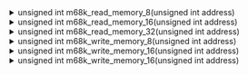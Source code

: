<details> <summary>unsigned int m68k_read_memory_8(unsigned int address)
</summary>     m68ki_exception_address_error (m68kcpu.h)

<details> <summary>    m68ki_exception_bus_error (m68kcpu.h)
</summary>         m68k_pulse_bus_error (m68kcpu.c)

</details><details> <summary>    m68ki_read_8_fc (m68kcpu.h)
</summary>         OPER_A7_PD_8 (m68kcpu.h)

        OPER_A7_PI_8 (m68kcpu.h)

        OPER_AL_8 (m68kcpu.h)

        OPER_AW_8 (m68kcpu.h)

        OPER_AX_AI_8 (m68kcpu.h)

        OPER_AX_DI_8 (m68kcpu.h)

        OPER_AX_IX_8 (m68kcpu.h)

        OPER_AX_PD_8 (m68kcpu.h)

        OPER_AX_PI_8 (m68kcpu.h)

        OPER_AY_AI_8 (m68kcpu.h)

        OPER_AY_DI_8 (m68kcpu.h)

        OPER_AY_IX_8 (m68kcpu.h)

        OPER_AY_PD_8 (m68kcpu.h)

        OPER_AY_PI_8 (m68kcpu.h)

<details> <summary>        READ_EA_8 (m68kfpu.c)(5 usages)
</summary> <details> <summary>            fpgen_rm_reg (m68kfpu.c)
</summary>                 m68040_fpu_op0 (m68kfpu.c)

</details></details></details></details><details> <summary>unsigned int m68k_read_memory_16(unsigned int address)
</summary> <details> <summary>    m68ki_read_16_fc (m68kcpu.h)
</summary> <details> <summary>        load_extended_float80 (m68kfpu.c)
</summary> <details> <summary>            READ_EA_FPE (m68kfpu.c)(6 usages)
</summary> <details> <summary>                fmovem (m68kfpu.c)
</summary>                     m68040_fpu_op0 (m68kfpu.c)

</details><details> <summary>                fpgen_rm_reg (m68kfpu.c)
</summary>                     m68040_fpu_op0 (m68kfpu.c)

</details></details></details>        m68ki_pull_16 (m68kcpu.h)

        OPER_AL_16 (m68kcpu.h)

        OPER_AW_16 (m68kcpu.h)

        OPER_AX_AI_16 (m68kcpu.h)

        OPER_AX_DI_16 (m68kcpu.h)

        OPER_AX_IX_16 (m68kcpu.h)

        OPER_AX_PD_16 (m68kcpu.h)

        OPER_AX_PI_16 (m68kcpu.h)

        OPER_AY_AI_16 (m68kcpu.h)

        OPER_AY_DI_16 (m68kcpu.h)

        OPER_AY_IX_16 (m68kcpu.h)

        OPER_AY_PD_16 (m68kcpu.h)

        OPER_AY_PI_16 (m68kcpu.h)

<details> <summary>        READ_EA_16 (m68kfpu.c)(5 usages)
</summary> <details> <summary>            fpgen_rm_reg (m68kfpu.c)
</summary>                 m68040_fpu_op0 (m68kfpu.c)

</details></details></details></details><details> <summary>unsigned int m68k_read_memory_32(unsigned int address)
</summary> <details> <summary>    m68ki_read_32_fc (m68kcpu.h)
</summary> <details> <summary>        load_extended_float80 (m68kfpu.c)(2 usages)
</summary> <details> <summary>            READ_EA_FPE (m68kfpu.c)(6 usages)
</summary> <details> <summary>                fmovem (m68kfpu.c)
</summary>                     m68040_fpu_op0 (m68kfpu.c)

</details><details> <summary>                fpgen_rm_reg (m68kfpu.c)
</summary>                     m68040_fpu_op0 (m68kfpu.c)

</details></details></details><details> <summary>        load_pack_float80 (m68kfpu.c)(3 usages)
</summary> <details> <summary>            READ_EA_PACK (m68kfpu.c)(3 usages)
</summary> <details> <summary>                fpgen_rm_reg (m68kfpu.c)
</summary>                     m68040_fpu_op0 (m68kfpu.c)

</details></details></details><details> <summary>        m68ki_exception_interrupt (m68kcpu.h)(2 usages)
</summary> <details> <summary>            m68ki_check_interrupts (m68kcpu.h)(2 usages)
</summary> <details> <summary>                m68k_execute (m68kcpu.c)
</summary> <details> <summary>                    emulator_tick (sim.c)
</summary>                         main (sim.c)

</details></details>                m68ki_set_sr (m68kcpu.h)

</details></details><details> <summary>        m68ki_get_ea_ix (m68kcpu.h)(2 usages)
</summary> <details> <summary>            m68ki_get_ea_pcix (m68kcpu.h)
</summary>                 OPER_PCIX_8 (m68kcpu.h)

</details>            OPER_AX_IX_8 (m68kcpu.h)

            OPER_AY_IX_8 (m68kcpu.h)

<details> <summary>            READ_EA_8 (m68kfpu.c)
</summary> <details> <summary>                fpgen_rm_reg (m68kfpu.c)
</summary>                     m68040_fpu_op0 (m68kfpu.c)

</details></details><details> <summary>            WRITE_EA_8 (m68kfpu.c)
</summary> <details> <summary>                fmove_reg_mem (m68kfpu.c)
</summary>                     m68040_fpu_op0 (m68kfpu.c)

</details></details></details><details> <summary>        m68ki_jump_vector (m68kcpu.h)
</summary>             m68ki_exception_1010 (m68kcpu.h)

            m68ki_exception_1111 (m68kcpu.h)

            m68ki_exception_address_error (m68kcpu.h)

<details> <summary>            m68ki_exception_bus_error (m68kcpu.h)
</summary>                 m68k_pulse_bus_error (m68kcpu.c)

</details>            m68ki_exception_format_error (m68kcpu.h)

            m68ki_exception_illegal (m68kcpu.h)

            m68ki_exception_privilege_violation (m68kcpu.h)

            m68ki_exception_trace (m68kcpu.h)

            m68ki_exception_trap (m68kcpu.h)

            m68ki_exception_trapN (m68kcpu.h)

</details>        m68ki_pull_32 (m68kcpu.h)

        m68040_fpu_op1 (m68kfpu.c)(2 usages)

        OPER_AL_32 (m68kcpu.h)

        OPER_AW_32 (m68kcpu.h)

        OPER_AX_AI_32 (m68kcpu.h)

        OPER_AX_DI_32 (m68kcpu.h)

        OPER_AX_IX_32 (m68kcpu.h)

        OPER_AX_PD_32 (m68kcpu.h)

        OPER_AX_PI_32 (m68kcpu.h)

        OPER_AY_AI_32 (m68kcpu.h)

        OPER_AY_DI_32 (m68kcpu.h)

        OPER_AY_IX_32 (m68kcpu.h)

        OPER_AY_PD_32 (m68kcpu.h)

        OPER_AY_PI_32 (m68kcpu.h)

<details> <summary>        READ_EA_32 (m68kfpu.c)(7 usages)
</summary> <details> <summary>            fmove_fpcr (m68kfpu.c)(3 usages)
</summary>                 m68040_fpu_op0 (m68kfpu.c)

</details><details> <summary>            fpgen_rm_reg (m68kfpu.c)(2 usages)
</summary>                 m68040_fpu_op0 (m68kfpu.c)

</details>            m68881_mmu_ops (m68kmmu.h)(2 usages)

</details><details> <summary>        READ_EA_64 (m68kfpu.c)(8 usages)
</summary> <details> <summary>            fpgen_rm_reg (m68kfpu.c)
</summary>                 m68040_fpu_op0 (m68kfpu.c)

</details>            m68881_mmu_ops (m68kmmu.h)(2 usages)

</details></details><details> <summary>    pmmu_translate_addr (m68kmmu.h)(9 usages)
</summary> <details> <summary>        m68ki_read_8_fc (m68kcpu.h)
</summary>             OPER_A7_PD_8 (m68kcpu.h)

            OPER_A7_PI_8 (m68kcpu.h)

            OPER_AL_8 (m68kcpu.h)

            OPER_AW_8 (m68kcpu.h)

            OPER_AX_AI_8 (m68kcpu.h)

            OPER_AX_DI_8 (m68kcpu.h)

            OPER_AX_IX_8 (m68kcpu.h)

            OPER_AX_PD_8 (m68kcpu.h)

            OPER_AX_PI_8 (m68kcpu.h)

            OPER_AY_AI_8 (m68kcpu.h)

            OPER_AY_DI_8 (m68kcpu.h)

            OPER_AY_IX_8 (m68kcpu.h)

            OPER_AY_PD_8 (m68kcpu.h)

            OPER_AY_PI_8 (m68kcpu.h)

<details> <summary>            READ_EA_8 (m68kfpu.c)(5 usages)
</summary> <details> <summary>                fpgen_rm_reg (m68kfpu.c)
</summary>                     m68040_fpu_op0 (m68kfpu.c)

</details></details></details><details> <summary>        m68ki_read_16_fc (m68kcpu.h)
</summary> <details> <summary>            load_extended_float80 (m68kfpu.c)
</summary> <details> <summary>                READ_EA_FPE (m68kfpu.c)(6 usages)
</summary> <details> <summary>                    fmovem (m68kfpu.c)
</summary>                         m68040_fpu_op0 (m68kfpu.c)

</details><details> <summary>                    fpgen_rm_reg (m68kfpu.c)
</summary>                         m68040_fpu_op0 (m68kfpu.c)

</details></details></details>            m68ki_pull_16 (m68kcpu.h)

            OPER_AL_16 (m68kcpu.h)

            OPER_AW_16 (m68kcpu.h)

            OPER_AX_AI_16 (m68kcpu.h)

            OPER_AX_DI_16 (m68kcpu.h)

            OPER_AX_IX_16 (m68kcpu.h)

            OPER_AX_PD_16 (m68kcpu.h)

            OPER_AX_PI_16 (m68kcpu.h)

            OPER_AY_AI_16 (m68kcpu.h)

            OPER_AY_DI_16 (m68kcpu.h)

            OPER_AY_IX_16 (m68kcpu.h)

            OPER_AY_PD_16 (m68kcpu.h)

            OPER_AY_PI_16 (m68kcpu.h)

<details> <summary>            READ_EA_16 (m68kfpu.c)(5 usages)
</summary> <details> <summary>                fpgen_rm_reg (m68kfpu.c)
</summary>                     m68040_fpu_op0 (m68kfpu.c)

</details></details></details><details> <summary>        m68ki_read_32_fc (m68kcpu.h)
</summary> <details> <summary>            load_extended_float80 (m68kfpu.c)(2 usages)
</summary> <details> <summary>                READ_EA_FPE (m68kfpu.c)(6 usages)
</summary> <details> <summary>                    fmovem (m68kfpu.c)
</summary>                         m68040_fpu_op0 (m68kfpu.c)

</details><details> <summary>                    fpgen_rm_reg (m68kfpu.c)
</summary>                         m68040_fpu_op0 (m68kfpu.c)

</details></details></details><details> <summary>            load_pack_float80 (m68kfpu.c)(3 usages)
</summary> <details> <summary>                READ_EA_PACK (m68kfpu.c)(3 usages)
</summary> <details> <summary>                    fpgen_rm_reg (m68kfpu.c)
</summary>                         m68040_fpu_op0 (m68kfpu.c)

</details></details></details><details> <summary>            m68ki_exception_interrupt (m68kcpu.h)(2 usages)
</summary> <details> <summary>                m68ki_check_interrupts (m68kcpu.h)(2 usages)
</summary> <details> <summary>                    m68k_execute (m68kcpu.c)
</summary> <details> <summary>                        emulator_tick (sim.c)
</summary>                             main (sim.c)

</details></details>                    m68ki_set_sr (m68kcpu.h)

</details></details><details> <summary>            m68ki_get_ea_ix (m68kcpu.h)(2 usages)
</summary> <details> <summary>                m68ki_get_ea_pcix (m68kcpu.h)
</summary>                     OPER_PCIX_8 (m68kcpu.h)

</details>                OPER_AX_IX_8 (m68kcpu.h)

                OPER_AY_IX_8 (m68kcpu.h)

<details> <summary>                READ_EA_8 (m68kfpu.c)
</summary> <details> <summary>                    fpgen_rm_reg (m68kfpu.c)
</summary>                         m68040_fpu_op0 (m68kfpu.c)

</details></details><details> <summary>                WRITE_EA_8 (m68kfpu.c)
</summary> <details> <summary>                    fmove_reg_mem (m68kfpu.c)
</summary>                         m68040_fpu_op0 (m68kfpu.c)

</details></details></details><details> <summary>            m68ki_jump_vector (m68kcpu.h)
</summary>                 m68ki_exception_1010 (m68kcpu.h)

                m68ki_exception_1111 (m68kcpu.h)

                m68ki_exception_address_error (m68kcpu.h)

<details> <summary>                m68ki_exception_bus_error (m68kcpu.h)
</summary>                     m68k_pulse_bus_error (m68kcpu.c)

</details>                m68ki_exception_format_error (m68kcpu.h)

                m68ki_exception_illegal (m68kcpu.h)

                m68ki_exception_privilege_violation (m68kcpu.h)

                m68ki_exception_trace (m68kcpu.h)

                m68ki_exception_trap (m68kcpu.h)

                m68ki_exception_trapN (m68kcpu.h)

</details>            m68ki_pull_32 (m68kcpu.h)

            m68040_fpu_op1 (m68kfpu.c)(2 usages)

            OPER_AL_32 (m68kcpu.h)

            OPER_AW_32 (m68kcpu.h)

            OPER_AX_AI_32 (m68kcpu.h)

            OPER_AX_DI_32 (m68kcpu.h)

            OPER_AX_IX_32 (m68kcpu.h)

            OPER_AX_PD_32 (m68kcpu.h)

            OPER_AX_PI_32 (m68kcpu.h)

            OPER_AY_AI_32 (m68kcpu.h)

            OPER_AY_DI_32 (m68kcpu.h)

            OPER_AY_IX_32 (m68kcpu.h)

            OPER_AY_PD_32 (m68kcpu.h)

            OPER_AY_PI_32 (m68kcpu.h)

<details> <summary>            READ_EA_32 (m68kfpu.c)(7 usages)
</summary> <details> <summary>                fmove_fpcr (m68kfpu.c)(3 usages)
</summary>                     m68040_fpu_op0 (m68kfpu.c)

</details><details> <summary>                fpgen_rm_reg (m68kfpu.c)(2 usages)
</summary>                     m68040_fpu_op0 (m68kfpu.c)

</details>                m68881_mmu_ops (m68kmmu.h)(2 usages)

</details><details> <summary>            READ_EA_64 (m68kfpu.c)(8 usages)
</summary> <details> <summary>                fpgen_rm_reg (m68kfpu.c)
</summary>                     m68040_fpu_op0 (m68kfpu.c)

</details>                m68881_mmu_ops (m68kmmu.h)(2 usages)

</details></details><details> <summary>        m68ki_write_8_fc (m68kcpu.h)
</summary> <details> <summary>            fscc (m68kfpu.c)
</summary>                 m68040_fpu_op0 (m68kfpu.c)

</details><details> <summary>            WRITE_EA_8 (m68kfpu.c)(7 usages)
</summary> <details> <summary>                fmove_reg_mem (m68kfpu.c)
</summary>                     m68040_fpu_op0 (m68kfpu.c)

</details></details></details><details> <summary>        m68ki_write_16_fc (m68kcpu.h)
</summary> <details> <summary>            m68ki_push_16 (m68kcpu.h)
</summary> <details> <summary>                m68ki_stack_frame_0000 (m68kcpu.h)(2 usages)
</summary>                     m68ki_exception_1010 (m68kcpu.h)

                    m68ki_exception_1111 (m68kcpu.h)

                    m68ki_exception_format_error (m68kcpu.h)

                    m68ki_exception_illegal (m68kcpu.h)

<details> <summary>                    m68ki_exception_interrupt (m68kcpu.h)
</summary> <details> <summary>                        m68ki_check_interrupts (m68kcpu.h)(2 usages)
</summary> <details> <summary>                            m68k_execute (m68kcpu.c)
</summary> <details> <summary>                                emulator_tick (sim.c)
</summary>                                     main (sim.c)

</details></details>                            m68ki_set_sr (m68kcpu.h)

</details></details>                    m68ki_exception_privilege_violation (m68kcpu.h)

                    m68ki_exception_trace (m68kcpu.h)

                    m68ki_exception_trap (m68kcpu.h)

                    m68ki_exception_trapN (m68kcpu.h)

</details><details> <summary>                m68ki_stack_frame_0001 (m68kcpu.h)(2 usages)
</summary> <details> <summary>                    m68ki_exception_interrupt (m68kcpu.h)
</summary> <details> <summary>                        m68ki_check_interrupts (m68kcpu.h)(2 usages)
</summary> <details> <summary>                            m68k_execute (m68kcpu.c)
</summary> <details> <summary>                                emulator_tick (sim.c)
</summary>                                     main (sim.c)

</details></details>                            m68ki_set_sr (m68kcpu.h)

</details></details></details><details> <summary>                m68ki_stack_frame_3word (m68kcpu.h)
</summary> <details> <summary>                    m68ki_stack_frame_0000 (m68kcpu.h)
</summary>                         m68ki_exception_1010 (m68kcpu.h)

                        m68ki_exception_1111 (m68kcpu.h)

                        m68ki_exception_format_error (m68kcpu.h)

                        m68ki_exception_illegal (m68kcpu.h)

<details> <summary>                        m68ki_exception_interrupt (m68kcpu.h)
</summary> <details> <summary>                            m68ki_check_interrupts (m68kcpu.h)(2 usages)
</summary> <details> <summary>                                m68k_execute (m68kcpu.c)
</summary> <details> <summary>                                    emulator_tick (sim.c)
</summary>                                         main (sim.c)

</details></details>                                m68ki_set_sr (m68kcpu.h)

</details></details>                        m68ki_exception_privilege_violation (m68kcpu.h)

                        m68ki_exception_trace (m68kcpu.h)

                        m68ki_exception_trap (m68kcpu.h)

                        m68ki_exception_trapN (m68kcpu.h)

</details></details><details> <summary>                m68ki_stack_frame_0010 (m68kcpu.h)(2 usages)
</summary>                     m68ki_exception_trace (m68kcpu.h)

                    m68ki_exception_trap (m68kcpu.h)

</details><details> <summary>                m68ki_stack_frame_1000 (m68kcpu.h)(6 usages)
</summary> <details> <summary>                    m68ki_exception_bus_error (m68kcpu.h)
</summary>                         m68k_pulse_bus_error (m68kcpu.c)

</details></details>                m68ki_stack_frame_1010 (m68kcpu.h)(10 usages)

                m68ki_stack_frame_1011 (m68kcpu.h)(10 usages)

<details> <summary>                m68ki_stack_frame_buserr (m68kcpu.h)(3 usages)
</summary>                     m68ki_exception_address_error (m68kcpu.h)

</details></details><details> <summary>            store_extended_float80 (m68kfpu.c)(2 usages)
</summary> <details> <summary>                WRITE_EA_FPE (m68kfpu.c)(4 usages)
</summary> <details> <summary>                    fmove_reg_mem (m68kfpu.c)
</summary>                         m68040_fpu_op0 (m68kfpu.c)

</details><details> <summary>                    fmovem (m68kfpu.c)(2 usages)
</summary>                         m68040_fpu_op0 (m68kfpu.c)

</details></details></details><details> <summary>            WRITE_EA_16 (m68kfpu.c)(7 usages)
</summary> <details> <summary>                fmove_reg_mem (m68kfpu.c)
</summary>                     m68040_fpu_op0 (m68kfpu.c)

</details></details></details><details> <summary>        m68ki_write_32_fc (m68kcpu.h)
</summary> <details> <summary>            m68ki_push_32 (m68kcpu.h)
</summary> <details> <summary>                m68ki_stack_frame_0000 (m68kcpu.h)
</summary>                     m68ki_exception_1010 (m68kcpu.h)

                    m68ki_exception_1111 (m68kcpu.h)

                    m68ki_exception_format_error (m68kcpu.h)

                    m68ki_exception_illegal (m68kcpu.h)

<details> <summary>                    m68ki_exception_interrupt (m68kcpu.h)
</summary> <details> <summary>                        m68ki_check_interrupts (m68kcpu.h)(2 usages)
</summary> <details> <summary>                            m68k_execute (m68kcpu.c)
</summary> <details> <summary>                                emulator_tick (sim.c)
</summary>                                     main (sim.c)

</details></details>                            m68ki_set_sr (m68kcpu.h)

</details></details>                    m68ki_exception_privilege_violation (m68kcpu.h)

                    m68ki_exception_trace (m68kcpu.h)

                    m68ki_exception_trap (m68kcpu.h)

                    m68ki_exception_trapN (m68kcpu.h)

</details><details> <summary>                m68ki_stack_frame_0001 (m68kcpu.h)
</summary> <details> <summary>                    m68ki_exception_interrupt (m68kcpu.h)
</summary> <details> <summary>                        m68ki_check_interrupts (m68kcpu.h)(2 usages)
</summary> <details> <summary>                            m68k_execute (m68kcpu.c)
</summary> <details> <summary>                                emulator_tick (sim.c)
</summary>                                     main (sim.c)

</details></details>                            m68ki_set_sr (m68kcpu.h)

</details></details></details><details> <summary>                m68ki_stack_frame_3word (m68kcpu.h)
</summary> <details> <summary>                    m68ki_stack_frame_0000 (m68kcpu.h)
</summary>                         m68ki_exception_1010 (m68kcpu.h)

                        m68ki_exception_1111 (m68kcpu.h)

                        m68ki_exception_format_error (m68kcpu.h)

                        m68ki_exception_illegal (m68kcpu.h)

<details> <summary>                        m68ki_exception_interrupt (m68kcpu.h)
</summary> <details> <summary>                            m68ki_check_interrupts (m68kcpu.h)(2 usages)
</summary> <details> <summary>                                m68k_execute (m68kcpu.c)
</summary> <details> <summary>                                    emulator_tick (sim.c)
</summary>                                         main (sim.c)

</details></details>                                m68ki_set_sr (m68kcpu.h)

</details></details>                        m68ki_exception_privilege_violation (m68kcpu.h)

                        m68ki_exception_trace (m68kcpu.h)

                        m68ki_exception_trap (m68kcpu.h)

                        m68ki_exception_trapN (m68kcpu.h)

</details></details><details> <summary>                m68ki_stack_frame_0010 (m68kcpu.h)(2 usages)
</summary>                     m68ki_exception_trace (m68kcpu.h)

                    m68ki_exception_trap (m68kcpu.h)

</details><details> <summary>                m68ki_stack_frame_1000 (m68kcpu.h)(2 usages)
</summary> <details> <summary>                    m68ki_exception_bus_error (m68kcpu.h)
</summary>                         m68k_pulse_bus_error (m68kcpu.c)

</details></details>                m68ki_stack_frame_1010 (m68kcpu.h)(3 usages)

                m68ki_stack_frame_1011 (m68kcpu.h)(18 usages)

<details> <summary>                m68ki_stack_frame_buserr (m68kcpu.h)(2 usages)
</summary>                     m68ki_exception_address_error (m68kcpu.h)

</details></details>            m68040_fpu_op1 (m68kfpu.c)(2 usages)

<details> <summary>            perform_fsave (m68kfpu.c)(14 usages)
</summary>                 m68040_fpu_op1 (m68kfpu.c)(2 usages)

</details><details> <summary>            store_extended_float80 (m68kfpu.c)(2 usages)
</summary> <details> <summary>                WRITE_EA_FPE (m68kfpu.c)(4 usages)
</summary> <details> <summary>                    fmove_reg_mem (m68kfpu.c)
</summary>                         m68040_fpu_op0 (m68kfpu.c)

</details><details> <summary>                    fmovem (m68kfpu.c)(2 usages)
</summary>                         m68040_fpu_op0 (m68kfpu.c)

</details></details></details><details> <summary>            store_pack_float80 (m68kfpu.c)(3 usages)
</summary> <details> <summary>                WRITE_EA_PACK (m68kfpu.c)(3 usages)
</summary> <details> <summary>                    fmove_reg_mem (m68kfpu.c)(2 usages)
</summary>                         m68040_fpu_op0 (m68kfpu.c)

</details></details></details><details> <summary>            WRITE_EA_32 (m68kfpu.c)(7 usages)
</summary> <details> <summary>                fmove_fpcr (m68kfpu.c)(3 usages)
</summary>                     m68040_fpu_op0 (m68kfpu.c)

</details><details> <summary>                fmove_reg_mem (m68kfpu.c)(2 usages)
</summary>                     m68040_fpu_op0 (m68kfpu.c)

</details>                m68881_mmu_ops (m68kmmu.h)(2 usages)

</details><details> <summary>            WRITE_EA_64 (m68kfpu.c)(6 usages)
</summary> <details> <summary>                fmove_reg_mem (m68kfpu.c)
</summary>                     m68040_fpu_op0 (m68kfpu.c)

</details>                m68881_mmu_ops (m68kmmu.h)(2 usages)

</details></details></details></details><details> <summary>unsigned int m68k_write_memory_8(unsigned int address)
</summary> <details> <summary>    m68ki_write_8_fc (m68kcpu.h)
</summary> <details> <summary>        fscc (m68kfpu.c)
</summary>             m68040_fpu_op0 (m68kfpu.c)

</details><details> <summary>        WRITE_EA_8 (m68kfpu.c)(7 usages)
</summary> <details> <summary>            fmove_reg_mem (m68kfpu.c)
</summary>                 m68040_fpu_op0 (m68kfpu.c)

</details></details></details></details><details> <summary>unsigned int m68k_write_memory_16(unsigned int address)
</summary> <details> <summary>    m68ki_write_16_fc (m68kcpu.h)
</summary> <details> <summary>        m68ki_push_16 (m68kcpu.h)
</summary> <details> <summary>            m68ki_stack_frame_0000 (m68kcpu.h)(2 usages)
</summary>                 m68ki_exception_1010 (m68kcpu.h)

                m68ki_exception_1111 (m68kcpu.h)

                m68ki_exception_format_error (m68kcpu.h)

                m68ki_exception_illegal (m68kcpu.h)

<details> <summary>                m68ki_exception_interrupt (m68kcpu.h)
</summary> <details> <summary>                    m68ki_check_interrupts (m68kcpu.h)(2 usages)
</summary> <details> <summary>                        m68k_execute (m68kcpu.c)
</summary> <details> <summary>                            emulator_tick (sim.c)
</summary>                                 main (sim.c)

</details></details>                        m68ki_set_sr (m68kcpu.h)

</details></details>                m68ki_exception_privilege_violation (m68kcpu.h)

                m68ki_exception_trace (m68kcpu.h)

                m68ki_exception_trap (m68kcpu.h)

                m68ki_exception_trapN (m68kcpu.h)

</details><details> <summary>            m68ki_stack_frame_0001 (m68kcpu.h)(2 usages)
</summary> <details> <summary>                m68ki_exception_interrupt (m68kcpu.h)
</summary> <details> <summary>                    m68ki_check_interrupts (m68kcpu.h)(2 usages)
</summary> <details> <summary>                        m68k_execute (m68kcpu.c)
</summary> <details> <summary>                            emulator_tick (sim.c)
</summary>                                 main (sim.c)

</details></details>                        m68ki_set_sr (m68kcpu.h)

</details></details></details><details> <summary>            m68ki_stack_frame_3word (m68kcpu.h)
</summary> <details> <summary>                m68ki_stack_frame_0000 (m68kcpu.h)
</summary>                     m68ki_exception_1010 (m68kcpu.h)

                    m68ki_exception_1111 (m68kcpu.h)

                    m68ki_exception_format_error (m68kcpu.h)

                    m68ki_exception_illegal (m68kcpu.h)

<details> <summary>                    m68ki_exception_interrupt (m68kcpu.h)
</summary> <details> <summary>                        m68ki_check_interrupts (m68kcpu.h)(2 usages)
</summary> <details> <summary>                            m68k_execute (m68kcpu.c)
</summary> <details> <summary>                                emulator_tick (sim.c)
</summary>                                     main (sim.c)

</details></details>                            m68ki_set_sr (m68kcpu.h)

</details></details>                    m68ki_exception_privilege_violation (m68kcpu.h)

                    m68ki_exception_trace (m68kcpu.h)

                    m68ki_exception_trap (m68kcpu.h)

                    m68ki_exception_trapN (m68kcpu.h)

</details></details><details> <summary>            m68ki_stack_frame_0010 (m68kcpu.h)(2 usages)
</summary>                 m68ki_exception_trace (m68kcpu.h)

                m68ki_exception_trap (m68kcpu.h)

</details><details> <summary>            m68ki_stack_frame_1000 (m68kcpu.h)(6 usages)
</summary> <details> <summary>                m68ki_exception_bus_error (m68kcpu.h)
</summary>                     m68k_pulse_bus_error (m68kcpu.c)

</details></details>            m68ki_stack_frame_1010 (m68kcpu.h)(10 usages)

            m68ki_stack_frame_1011 (m68kcpu.h)(10 usages)

<details> <summary>            m68ki_stack_frame_buserr (m68kcpu.h)(3 usages)
</summary>                 m68ki_exception_address_error (m68kcpu.h)

</details></details><details> <summary>        store_extended_float80 (m68kfpu.c)(2 usages)
</summary> <details> <summary>            WRITE_EA_FPE (m68kfpu.c)(4 usages)
</summary> <details> <summary>                fmove_reg_mem (m68kfpu.c)
</summary>                     m68040_fpu_op0 (m68kfpu.c)

</details><details> <summary>                fmovem (m68kfpu.c)(2 usages)
</summary>                     m68040_fpu_op0 (m68kfpu.c)

</details></details></details><details> <summary>        WRITE_EA_16 (m68kfpu.c)(7 usages)
</summary> <details> <summary>            fmove_reg_mem (m68kfpu.c)
</summary>                 m68040_fpu_op0 (m68kfpu.c)

</details></details></details></details><details> <summary>unsigned int m68k_write_memory_16(unsigned int address)
</summary> <details> <summary>    m68ki_write_32_fc (m68kcpu.h)
</summary> <details> <summary>        m68ki_push_32 (m68kcpu.h)
</summary> <details> <summary>            m68ki_stack_frame_0000 (m68kcpu.h)
</summary>                 m68ki_exception_1010 (m68kcpu.h)

                m68ki_exception_1111 (m68kcpu.h)

                m68ki_exception_format_error (m68kcpu.h)

                m68ki_exception_illegal (m68kcpu.h)

<details> <summary>                m68ki_exception_interrupt (m68kcpu.h)
</summary> <details> <summary>                    m68ki_check_interrupts (m68kcpu.h)(2 usages)
</summary> <details> <summary>                        m68k_execute (m68kcpu.c)
</summary> <details> <summary>                            emulator_tick (sim.c)
</summary>                                 main (sim.c)

</details></details>                        m68ki_set_sr (m68kcpu.h)

</details></details>                m68ki_exception_privilege_violation (m68kcpu.h)

                m68ki_exception_trace (m68kcpu.h)

                m68ki_exception_trap (m68kcpu.h)

                m68ki_exception_trapN (m68kcpu.h)

</details><details> <summary>            m68ki_stack_frame_0001 (m68kcpu.h)
</summary> <details> <summary>                m68ki_exception_interrupt (m68kcpu.h)
</summary> <details> <summary>                    m68ki_check_interrupts (m68kcpu.h)(2 usages)
</summary> <details> <summary>                        m68k_execute (m68kcpu.c)
</summary> <details> <summary>                            emulator_tick (sim.c)
</summary>                                 main (sim.c)

</details></details>                        m68ki_set_sr (m68kcpu.h)

</details></details></details><details> <summary>            m68ki_stack_frame_3word (m68kcpu.h)
</summary> <details> <summary>                m68ki_stack_frame_0000 (m68kcpu.h)
</summary>                     m68ki_exception_1010 (m68kcpu.h)

                    m68ki_exception_1111 (m68kcpu.h)

                    m68ki_exception_format_error (m68kcpu.h)

                    m68ki_exception_illegal (m68kcpu.h)

<details> <summary>                    m68ki_exception_interrupt (m68kcpu.h)
</summary> <details> <summary>                        m68ki_check_interrupts (m68kcpu.h)(2 usages)
</summary> <details> <summary>                            m68k_execute (m68kcpu.c)
</summary> <details> <summary>                                emulator_tick (sim.c)
</summary>                                     main (sim.c)

</details></details>                            m68ki_set_sr (m68kcpu.h)

</details></details>                    m68ki_exception_privilege_violation (m68kcpu.h)

                    m68ki_exception_trace (m68kcpu.h)

                    m68ki_exception_trap (m68kcpu.h)

                    m68ki_exception_trapN (m68kcpu.h)

</details></details><details> <summary>            m68ki_stack_frame_0010 (m68kcpu.h)(2 usages)
</summary>                 m68ki_exception_trace (m68kcpu.h)

                m68ki_exception_trap (m68kcpu.h)

</details><details> <summary>            m68ki_stack_frame_1000 (m68kcpu.h)(2 usages)
</summary> <details> <summary>                m68ki_exception_bus_error (m68kcpu.h)
</summary>                     m68k_pulse_bus_error (m68kcpu.c)

</details></details>            m68ki_stack_frame_1010 (m68kcpu.h)(3 usages)

            m68ki_stack_frame_1011 (m68kcpu.h)(18 usages)

<details> <summary>            m68ki_stack_frame_buserr (m68kcpu.h)(2 usages)
</summary>                 m68ki_exception_address_error (m68kcpu.h)

</details></details>        m68040_fpu_op1 (m68kfpu.c)(2 usages)

<details> <summary>        perform_fsave (m68kfpu.c)(14 usages)
</summary>             m68040_fpu_op1 (m68kfpu.c)(2 usages)

</details><details> <summary>        store_extended_float80 (m68kfpu.c)(2 usages)
</summary> <details> <summary>            WRITE_EA_FPE (m68kfpu.c)(4 usages)
</summary> <details> <summary>                fmove_reg_mem (m68kfpu.c)
</summary>                     m68040_fpu_op0 (m68kfpu.c)

</details><details> <summary>                fmovem (m68kfpu.c)(2 usages)
</summary>                     m68040_fpu_op0 (m68kfpu.c)

</details></details></details><details> <summary>        store_pack_float80 (m68kfpu.c)(3 usages)
</summary> <details> <summary>            WRITE_EA_PACK (m68kfpu.c)(3 usages)
</summary> <details> <summary>                fmove_reg_mem (m68kfpu.c)(2 usages)
</summary>                     m68040_fpu_op0 (m68kfpu.c)

</details></details></details><details> <summary>        WRITE_EA_32 (m68kfpu.c)(7 usages)
</summary> <details> <summary>            fmove_fpcr (m68kfpu.c)(3 usages)
</summary>                 m68040_fpu_op0 (m68kfpu.c)

</details><details> <summary>            fmove_reg_mem (m68kfpu.c)(2 usages)
</summary>                 m68040_fpu_op0 (m68kfpu.c)

</details>            m68881_mmu_ops (m68kmmu.h)(2 usages)

</details><details> <summary>        WRITE_EA_64 (m68kfpu.c)(6 usages)
</summary> <details> <summary>            fmove_reg_mem (m68kfpu.c)
</summary>                 m68040_fpu_op0 (m68kfpu.c)

</details></details></details></details>